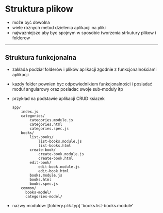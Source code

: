 Struktura plikow
================

- może być dowolna
- wiele różnych metod dzielenia aplikacji na pliki
- najwazniejsze aby byc spojnym w sposobie tworzenia strkutury plikow i folderow

***

Struktura funkcjonalna
----------------------

- zakłada podział folderów i plików aplikacji zgodnie z funkcjonalnościami aplikacji
- kazdy folder pownien byc odpowiednikiem funkcjonalności i posiadać moduł angularowy oraz posiadac swoje sub-moduły itp
- przykład na podstawie aplikacji CRUD ksiazek



      app/
          index.js
          categories/
              categories.module.js
              categories.html
              categories.spec.js
          books/
              list-books/
                  list-books.module.js
                  list-books.html
              create-book/
                  create-book.module.js
                  create-book.html
              edit-book/
                  edit-book.module.js
                  edit-book.html
              books.module.js
              books.html
              books.spec.js
          common/
            books-model/
            categories-model/


- nazwy modulow: [foldery.plik.typ] 'books.list-books.module'
